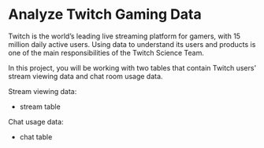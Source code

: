 # Analyze Twitch Gaming Data

Twitch is the world’s leading live streaming platform for gamers, with 15 million daily active users. Using data to understand its users and products is one of the main responsibilities of the Twitch Science Team.

In this project, you will be working with two tables that contain Twitch users’ stream viewing data and chat room usage data.

Stream viewing data:
- stream table

Chat usage data:
- chat table
